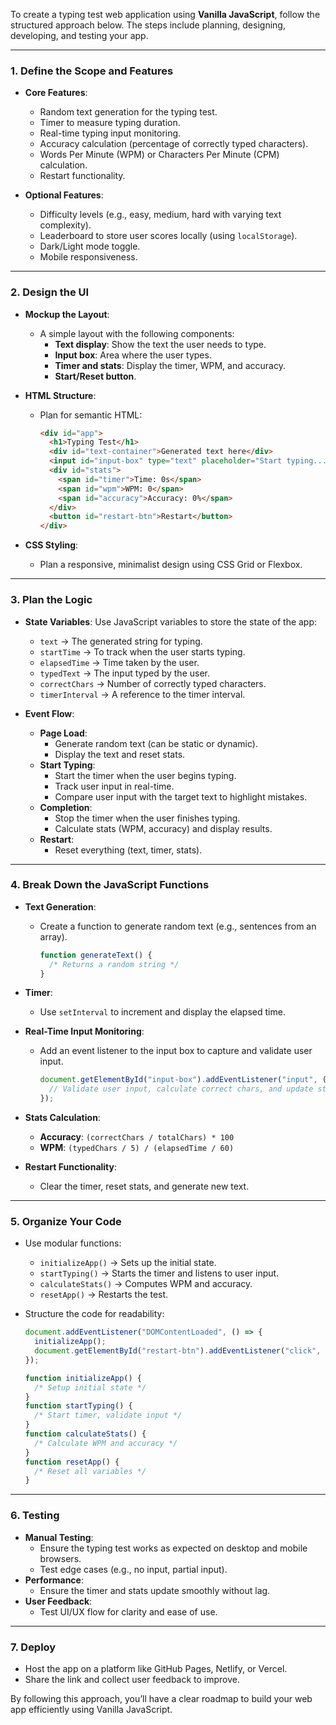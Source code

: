 To create a typing test web application using **Vanilla JavaScript**, follow the structured approach below. The steps include planning, designing, developing, and testing your app.

---

### 1. **Define the Scope and Features**

- **Core Features**:

  - Random text generation for the typing test.
  - Timer to measure typing duration.
  - Real-time typing input monitoring.
  - Accuracy calculation (percentage of correctly typed characters).
  - Words Per Minute (WPM) or Characters Per Minute (CPM) calculation.
  - Restart functionality.

- **Optional Features**:
  - Difficulty levels (e.g., easy, medium, hard with varying text complexity).
  - Leaderboard to store user scores locally (using `localStorage`).
  - Dark/Light mode toggle.
  - Mobile responsiveness.

---

### 2. **Design the UI**

- **Mockup the Layout**:

  - A simple layout with the following components:
    - **Text display**: Show the text the user needs to type.
    - **Input box**: Area where the user types.
    - **Timer and stats**: Display the timer, WPM, and accuracy.
    - **Start/Reset button**.

- **HTML Structure**:

  - Plan for semantic HTML:
    ```html
    <div id="app">
      <h1>Typing Test</h1>
      <div id="text-container">Generated text here</div>
      <input id="input-box" type="text" placeholder="Start typing..." />
      <div id="stats">
        <span id="timer">Time: 0s</span>
        <span id="wpm">WPM: 0</span>
        <span id="accuracy">Accuracy: 0%</span>
      </div>
      <button id="restart-btn">Restart</button>
    </div>
    ```

- **CSS Styling**:
  - Plan a responsive, minimalist design using CSS Grid or Flexbox.

---

### 3. **Plan the Logic**

- **State Variables**:
  Use JavaScript variables to store the state of the app:

  - `text` → The generated string for typing.
  - `startTime` → To track when the user starts typing.
  - `elapsedTime` → Time taken by the user.
  - `typedText` → The input typed by the user.
  - `correctChars` → Number of correctly typed characters.
  - `timerInterval` → A reference to the timer interval.

- **Event Flow**:
  - **Page Load**:
    - Generate random text (can be static or dynamic).
    - Display the text and reset stats.
  - **Start Typing**:
    - Start the timer when the user begins typing.
    - Track user input in real-time.
    - Compare user input with the target text to highlight mistakes.
  - **Completion**:
    - Stop the timer when the user finishes typing.
    - Calculate stats (WPM, accuracy) and display results.
  - **Restart**:
    - Reset everything (text, timer, stats).

---

### 4. **Break Down the JavaScript Functions**

- **Text Generation**:

  - Create a function to generate random text (e.g., sentences from an array).
    ```javascript
    function generateText() {
      /* Returns a random string */
    }
    ```

- **Timer**:

  - Use `setInterval` to increment and display the elapsed time.

- **Real-Time Input Monitoring**:

  - Add an event listener to the input box to capture and validate user input.
    ```javascript
    document.getElementById("input-box").addEventListener("input", (e) => {
      // Validate user input, calculate correct chars, and update stats.
    });
    ```

- **Stats Calculation**:

  - **Accuracy**: `(correctChars / totalChars) * 100`
  - **WPM**: `(typedChars / 5) / (elapsedTime / 60)`

- **Restart Functionality**:
  - Clear the timer, reset stats, and generate new text.

---

### 5. **Organize Your Code**

- Use modular functions:

  - `initializeApp()` → Sets up the initial state.
  - `startTyping()` → Starts the timer and listens to user input.
  - `calculateStats()` → Computes WPM and accuracy.
  - `resetApp()` → Restarts the test.

- Structure the code for readability:

  ```javascript
  document.addEventListener("DOMContentLoaded", () => {
    initializeApp();
    document.getElementById("restart-btn").addEventListener("click", resetApp);
  });

  function initializeApp() {
    /* Setup initial state */
  }
  function startTyping() {
    /* Start timer, validate input */
  }
  function calculateStats() {
    /* Calculate WPM and accuracy */
  }
  function resetApp() {
    /* Reset all variables */
  }
  ```

---

### 6. **Testing**

- **Manual Testing**:
  - Ensure the typing test works as expected on desktop and mobile browsers.
  - Test edge cases (e.g., no input, partial input).
- **Performance**:
  - Ensure the timer and stats update smoothly without lag.
- **User Feedback**:
  - Test UI/UX flow for clarity and ease of use.

---

### 7. **Deploy**

- Host the app on a platform like GitHub Pages, Netlify, or Vercel.
- Share the link and collect user feedback to improve.

By following this approach, you’ll have a clear roadmap to build your web app efficiently using Vanilla JavaScript.
